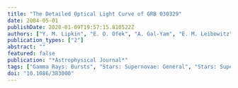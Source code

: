 ```yaml
---
title: "The Detailed Optical Light Curve of GRB 030329"
date: 2004-05-01
publishDate: 2020-01-09T19:57:15.810522Z
authors: ["Y. M. Lipkin", "E. O. Ofek", "A. Gal-Yam", "E. M. Leibowitz", "D. Poznanski", "S. Kaspi", "D. Polishook", "S. R. Kulkarni", "D. W. Fox", "E. Berger", "N. Mirabal", "J. Halpern", "M. Bureau", "K. Fathi", "P. A. Price", "B. A. Peterson", "A. Frebel", "B. Schmidt", "J. A. Orosz", "J. B. Fitzgerald", "J. S. Bloom", "P. G. van Dokkum", "C. D. Bailyn", "M. M. Buxton", "M. Barsony"]
publication_types: ["2"]
abstract: ""
featured: false
publication: "*Astrophysical Journal*"
tags: ["Gamma Rays: Bursts", "Stars: Supernovae: General", "Stars: Supernovae: Individual: Alphanumeric: SN 2003dh", "Astrophysics"]
doi: "10.1086/383000"
---
```


